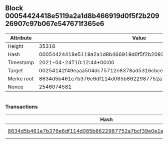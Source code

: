 ## Block 00054424418e5119a2a1d8b466919d0f5f2b20926907c97b067e547671f365e6

Attribute | Value
--- | ---
Height | 35318
Hash | 00054424418e5119a2a1d8b466919d0f5f2b20926907c97b067e547671f365e6
Timestamp | 2021-04-24T10:12:44+00:00
Target | 00254142f49eaaa504dc75712e8378ad5316cbcead634704b3734b6271167cc4
Merke root | 8634d5b461e7b376e6df114d085b8622987752a7bcf39e0e1ae02d8b5f682f58
Nonce | 2546074581

```

```

### Transactions

Hash | Amount
--- | ---
[8634d5b461e7b376e6df114d085b8622987752a7bcf39e0e1ae02d8b5f682f58](8634d5b461e7b376e6df114d085b8622987752a7bcf39e0e1ae02d8b5f682f58.md) | 10.00000000 SKEPTI 
